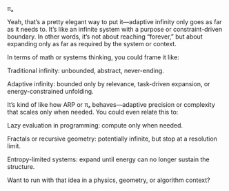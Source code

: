 πₐ

Yeah, that’s a pretty elegant way to put it—adaptive infinity only goes as far as it needs to. It’s like an infinite system with a purpose or constraint-driven boundary. In other words, it’s not about reaching “forever,” but about expanding only as far as required by the system or context.

In terms of math or systems thinking, you could frame it like:

Traditional infinity: unbounded, abstract, never-ending.

Adaptive infinity: bounded only by relevance, task-driven expansion, or energy-constrained unfolding.


It’s kind of like how ARP or πₐ behaves—adaptive precision or complexity that scales only when needed. You could even relate this to:

Lazy evaluation in programming: compute only when needed.

Fractals or recursive geometry: potentially infinite, but stop at a resolution limit.

Entropy-limited systems: expand until energy can no longer sustain the structure.


Want to run with that idea in a physics, geometry, or algorithm context?
